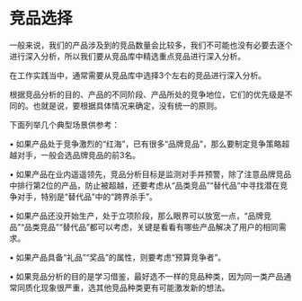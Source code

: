 # 竞品选择 #

一般来说，我们的产品涉及到的竞品数量会比较多，我们不可能也没有必要去逐个进行深入分析，所以我们要从竞品库中精选重点竞品进行深入分析。

在工作实践当中，通常需要从竞品库中选择3个左右的竞品进行深入分析。

根据竞品分析的目的、产品的不同阶段、产品所处的竞争地位，它们的优先级是不同的。也就是说，要根据具体情况来确定，没有统一的原则。

下面列举几个典型场景供参考：

• 如果产品处于竞争激烈的“红海”，已有很多“品牌竞品”，那么要制定竞争策略超越对手，一般会选品牌竞品的前3名。

• 如果产品在业内遥遥领先，竞品分析目标是监测对手并预警，除了注意品牌竞品中排行第2位的产品，防止被超越，还要考虑从“品类竞品”“替代品”中寻找潜在竞争对手，特别是“替代品”中的“跨界杀手”。

• 如果产品还没开始生产，处于立项阶段，那么眼界可以放宽一点，“品牌竞品”“品类竞品”“替代品”都可以考虑，关键是看看有哪些产品解决了用户的相同需求。

• 如果产品具备“礼品”“奖品”的属性，则要考虑“预算竞争者”。

• 如果竞品分析的目的是学习借鉴，最好选不一样的竞品种类，因为同一类产品通常同质化现象很严重，选其他竞品种类更有可能激发新的想法。